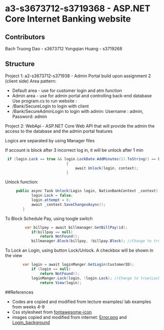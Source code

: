 # a3-s3673712-s3719368 - ASP.NET Core Internet Banking website
## Contributors

Bach Truong Dao - s3673712	Yongqian Huang - s3719268

## Structure
Project 1: a2-s3673712-s371938 - Admin Portal build upon assignment 2 (client side) 
Area pattern: 
+ Default area -  use for customer login and atm function
+ Admin area - use for admin portal and controlling back-end database  
Use program.cs to run website : 
+ /Bank/SecureLogin to login with client
+ /Bank/SecureAdminLogin to login with admin: Username : admin, Password: admin

Project 2: WebApi - ASP.NET Core Web API that will provide the admin the access
to the database and the admin portal features

Logics are separated by using Manager files

If account is block after 3 incorrect log in, it will be unlock after 1 min

```C#
 if (login.Lock == true && login.LockDate.AddMinutes(1).ToString() == DateTime.UtcNow.ToString())
                            {
                                await Unlock(login, context);
                            }
```
Unlock function:

```C#
     public async Task Unlock(Login login, NationBankContext _context) {
            login.Lock = false;
            login.attempt = 0;
            await _context.SaveChangesAsync();
        }
```
To Block Schedule Pay, using toogle switch
```C#
         var billpay = await billmanager.GetBillPay(id);
            if(billpay == null)
                return NotFound();
            billmanager.Block(billpay, !billpay.Block); //Change to true(Block) or false(Unblock) when switch is toogled
```
To Lock an Login, using button Lock/Unlock. A checkbox will be shown in the view
```C#
        var login = await loginManger.GetLogin(CustomerID);
            if (login == null)
                return NotFound();
            loginManger.Lock(login, !login.Lock); //Change to true(Lock) or false(Unlock) when button clicked
                return View(login);
```
##References
+ Codes are copied and modified from lecture examples/ lab examples from weeks 4-9 
+ Css stylesheet from [fontawesome-icon](https://fontawesome.com/)
+ images copied and modified from internet:
[Error.png](https://images.template.net/wp-content/uploads/2016/09/30143726/Creative-404-Page-Designs.jpg) and
[Login_background](https://images.unsplash.com/photo-1501167786227-4cba60f6d58f?ixlib=rb-1.2.1&ixid=eyJhcHBfaWQiOjEyMDd9&w=1000&q=80)
